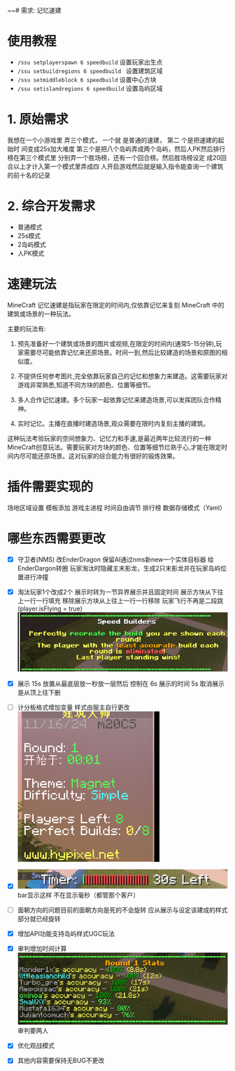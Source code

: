 ~~# 需求: 记忆速建

# 使用教程

* `/ssu setplayerspawn 6 speedbuild`    设置玩家出生点
* `/ssu setbuildregions 6 speedbuild `  设置建筑区域
* `/ssu setmiddleblock 6 speedbuild`    设置中心方块 
* `/ssu setislandregions 6 speedbuild`  设置岛屿区域


# 1. 原始需求
我想在一个小游戏里 弄三个模式，
一个就 是普通的速建，
第二 个是把速建的起始时 间变成25s加大难度
第三个是把八个岛屿弄成两个岛屿，然后人PK然后排行榜在第三个模式里
分别弄一个胜场榜，还有一个回合榜。然后胜场榜设定
成20回合以上才计入第一个模式里弄成四
人开启游戏然后就是输入指令能查询一个建筑的前十名的记录

# 2. 综合开发需求

* 普通模式
* 25s模式
* 2岛屿模式
* 人PK模式

# 速建玩法

MineCraft 记忆速建是指玩家在限定的时间内,仅依靠记忆来复刻 MineCraft 中的建筑或场景的一种玩法。

主要的玩法有:

1. 预先准备好一个建筑或场景的图片或视频,在限定的时间内(通常5-15分钟),玩家需要尽可能依靠记忆来还原场景。时间一到,然后比较建造的场景和原图的相似度。

2. 不提供任何参考图片,完全依靠玩家自己的记忆和想象力来建造。这需要玩家对游戏非常熟悉,知道不同方块的颜色、位置等细节。

3. 多人合作记忆速建。多个玩家一起依靠记忆来建造场景,可以发挥团队合作精神。

4. 实时记忆。主播在直播时建造场景,观众需要在限时内复刻主播的建筑。

这种玩法考验玩家的空间想象力、记忆力和手速,是最近两年比较流行的一种MineCraft创意玩法。需要玩家对方块的颜色、位置等细节烂熟于心,才能在限定时间内尽可能还原场景。这对玩家的综合能力有很好的锻炼效果。



# 插件需要实现的

场地区域设置
模板添加
游戏主进程
时间自由调节
排行榜
数据存储模式（Yaml）

# 哪些东西需要更改

- [x] 守卫者(NMS) 改EnderDragon 保留AI通过nms新new一个实体目标器 给EnderDargon转圈 玩家淘汰时隐藏主末影龙，生成2只末影龙并在玩家岛屿位置进行冲撞

- [x] 淘汰玩家1个改成2个 展示时转为一节异界展示并且固定时间 展示方块从下往上一行一行填充 移除展示方块从上往上一行一行移除 玩家飞行不再是二段跳(player.isFlying = true)![img.png](img.png)

- [x] 展示 15s 放置从最底层放一秒放一层然后 控制在 6s  展示的时间 5s 取消展示是从顶上往下删

- [ ] 计分板格式增加变量 样式由服主自行更改![img_1.png](img_1.png)

- [x] ![img_2.png](img_2.png)bar显示这样 不在显示毫秒（都管那个客户）

- [ ] 面朝方向的问题目前的面朝方向是死的不会旋转 应从展示与设定该建成的样式部分就已经旋转

- [x] 增加API功能支持岛屿样式UGC玩法

- [x] 审判增加时间计算![img_3.png](img_3.png)审判要两人

- [x] 优化观战模式

- [x] 其他内容需要保持无BUG不更改

